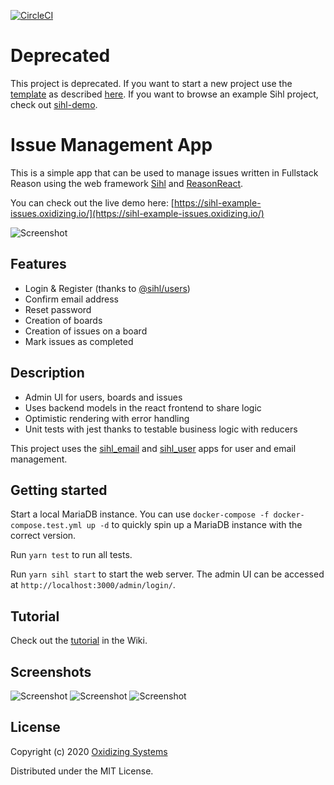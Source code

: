 [![CircleCI](https://circleci.com/gh/oxidizing/sihl-example-issues.svg?style=svg&circle-token=1351b6152d0a4c49555dada65d80fa977159028c)](https://circleci.com/gh/oxidizing/sihl-example-issues)

# Deprecated

This project is deprecated. If you want to start a new project use the [template](https://github.com/oxidizing/sihl/tree/master/template) as described [here](https://oxidizing.github.io/sihl/sihl/index.html#app-generation).
If you want to browse an example Sihl project, check out [sihl-demo](https://github.com/oxidizing/sihl-demo).


# Issue Management App

This is a simple app that can be used to manage issues written in Fullstack Reason using the web framework [Sihl](https://github.com/oxidizing/sihl/) and [ReasonReact](https://reasonml.github.io/reason-react/).

You can check out the live demo here: [https://sihl-example-issues.oxidizing.io/](https://sihl-example-issues.oxidizing.io/)

![Screenshot](/images/screen3.png)

## Features

- Login & Register (thanks to [@sihl/users](https://www.npmjs.com/package/@sihl/users))
- Confirm email address
- Reset password
- Creation of boards
- Creation of issues on a board
- Mark issues as completed

## Description

- Admin UI for users, boards and issues
- Uses backend models in the react frontend to share logic
- Optimistic rendering with error handling
- Unit tests with jest thanks to testable business logic with reducers

This project uses the [sihl_email](https://github.com/oxidizing/sihl/tree/master/sihl_email) and [sihl_user](https://github.com/oxidizing/sihl/tree/master/sihl_user) apps for user and email management.

## Getting started

Start a local MariaDB instance. You can use `docker-compose -f docker-compose.test.yml up -d` to quickly spin up a MariaDB instance with the correct version.

Run `yarn test` to run all tests.

Run `yarn sihl start` to start the web server. The admin UI can be accessed at `http://localhost:3000/admin/login/`.

## Tutorial

Check out the [tutorial](https://github.com/oxidizing/sihl/wiki/Tutorial:-Issue-management-app) in the Wiki.

## Screenshots

![Screenshot](/images/screen1.png)
![Screenshot](/images/screen2.png)
![Screenshot](/images/screen4.png)

## License

Copyright (c) 2020 [Oxidizing Systems](https://oxidizing.io/)

Distributed under the MIT License.
